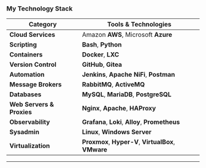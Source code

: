 ### My Technology Stack

| Category | Tools & Technologies |
|-----------|----------------------|
| **Cloud Services** | Amazon **AWS**, Microsoft **Azure** |
| **Scripting** | **Bash**, **Python** |
| **Containers** | **Docker**, **LXC** |
| **Version Control** | **GitHub**, **Gitea** |
| **Automation** | **Jenkins**, **Apache NiFi**, **Postman** |
| **Message Brokers** | **RabbitMQ**, **ActiveMQ** |
| **Databases** | **MySQL**, **MariaDB**, **PostgreSQL** |
| **Web Servers & Proxies** | **Nginx**, **Apache**, **HAProxy** |
| **Observability** | **Grafana**, **Loki**, **Alloy**, **Prometheus** |
| **Sysadmin** | **Linux**, **Windows Server** |
| **Virtualization** | **Proxmox**, **Hyper-V**, **VirtualBox**, **VMware** |

---
